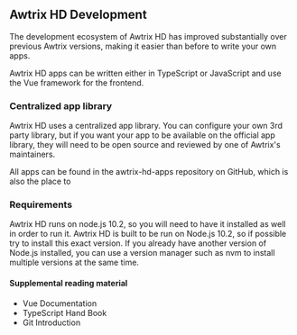 ## Awtrix HD Development

The development ecosystem of Awtrix HD has improved substantially over previous
Awtrix versions, making it easier than before to write your own apps.

Awtrix HD apps can be written either in TypeScript or JavaScript and use the
Vue framework for the frontend.

### Centralized app library

Awtrix HD uses a centralized app library. You can configure your own 3rd party
library, but if you want your app to be available on the official app library,
they will need to be open source and reviewed by one of Awtrix's maintainers.

All apps can be found in the awtrix-hd-apps repository on GitHub, which is also
the place to

### Requirements

Awtrix HD runs on node.js 10.2, so you will need to have it installed as well
in order to run it. 
Awtrix HD is built to be run on Node.js 10.2, so if possible try to install
this exact version. If you already have another version of Node.js installed,
you can use a version manager such as nvm to install multiple versions at the
same time.

#### Supplemental reading material
- Vue Documentation
- TypeScript Hand Book
- Git Introduction
